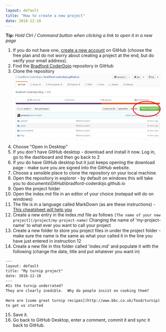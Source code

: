 ```yaml
---
layout: default
title: "How to create a new project"
date: 2016-12-10
---
```


__Tip:__  _Hold Ctrl / Command button when clicking a link to open it in a new page_ 

1. If you do not have one, [create a new account](https://github.com/join) on GitHub (choose the free plan and do not worry about creating a project at the end, but do verify your email address).
2. Find the [Bradford CoderDojo](https://github.com/bradford-coderdojo/bradford-coderdojo.github.io) repository in GitHub
3. Clone the repository ![Picture showing where the clone button is in GitHub](/assets/website/instructions-clone.jpg "Clone example")
4. Choose "Open in Desktop"
5. If you don't have GitHub desktop - download and install it now.  Log in, go to the dashboard and then go back to 2
6. If you do have GitHub desktop but it just keeps opening the download page - make sure you are signed into the GitHub website.
7. Choose a sensible place to clone the repository on your local machine.
8. Open the repository in explorer - by default on windows this will take you to documents\GitHub\bradford-coderdojo.github.io
9. Open the project folder
10. Open the index.md file in an editor of your choice (notepad will do on windows)
11. The file is in a language called MarkDown (as are these instructions) - [This cheatsheet will help you](https://en.support.wordpress.com/markdown-quick-reference/)
12. Create a new entry in the index.md file as follows
`[The name of your new project](/project/my-project-name)`
    Changing the name of 'my-project-name' to what ever you want to call your project
13. Create a new folder to store you project files in under the project folder - make sure the name is the same as what your called it in the line you have just entered in instruction 12
14. Create a new file in this folder called 'index.md' and populate it with the following (change the date, title and put whatever you want in)
```
---
layout: default
title: "My turnip project"
date: 2016-12-10
---
#Is the turnip underrated?
They are clearly inedible.  Why do people insist on cooking them?

Here are [some great turnip recipes](http://www.bbc.co.uk/food/turnip) to get us started
```

15. Save it.
16. Go back to GitHub Desktop, enter a comment, commit it and sync it back to GitHub.
